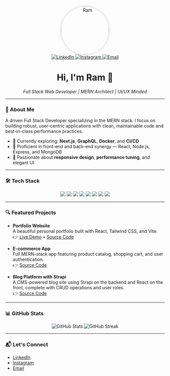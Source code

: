 <div align="center">
  <img src="YOUR_IMAGE.jpg" alt="Ram" width="150" style="border-radius:50%; box-shadow:0 0 10px rgba(0,0,0,0.2);" />
</div>

<div align="center">
  <a href="https://www.linkedin.com/in/octokatherine">
    <img src="https://img.shields.io/badge/LinkedIn-0077B5?style=for-the-badge&logo=linkedin&logoColor=white" alt="LinkedIn" />
  </a>
  <a href="https://www.instagram.com/octokatherine">
    <img src="https://img.shields.io/badge/Instagram-E4405F?style=for-the-badge&logo=instagram&logoColor=white" alt="Instagram" />
  </a>
  <a href="mailto:niteshcse3333@gmail.com">
    <img src="https://img.shields.io/badge/Gmail-D14836?style=for-the-badge&logo=gmail&logoColor=white" alt="Email" />
  </a>
</div>

<h1 align="center">Hi, I'm Ram 👋</h1>

<div align="center">
  <em>Full Stack Web Developer | MERN Architect | UI/UX Minded</em>
</div>

---

### 🧠 About Me

A driven Full Stack Developer specializing in the MERN stack. I focus on building robust, user-centric applications with clean, maintainable code and best-in-class performance practices.

- 🔭 Currently exploring: **Next.js**, **GraphQL**, **Docker**, and **CI/CD**
- 🌱 Proficient in front-end and back-end synergy — React, Node.js, Express, and MongoDB
- 🎯 Passionate about **responsive design**, **performance tuning**, and elegant UI

---

### 🛠️ Tech Stack

<div align="center">
  <img src="https://img.shields.io/badge/React-61DAFB?style=for-the-badge&logo=react&logoColor=black" />
  <img src="https://img.shields.io/badge/Node.js-339933?style=for-the-badge&logo=nodedotjs&logoColor=white" />
  <img src="https://img.shields.io/badge/Express.js-000000?style=for-the-badge&logo=express&logoColor=white" />
  <img src="https://img.shields.io/badge/MongoDB-47A248?style=for-the-badge&logo=mongodb&logoColor=white" />
  <img src="https://img.shields.io/badge/Vite-646CFF?style=for-the-badge&logo=vite&logoColor=white" />
  <img src="https://img.shields.io/badge/Tailwind_CSS-06B6D4?style=for-the-badge&logo=tailwind-css&logoColor=white" />
  <img src="https://img.shields.io/badge/Bootstrap-563D7C?style=for-the-badge&logo=bootstrap&logoColor=white" />
  <img src="https://img.shields.io/badge/Redux-593D88?style=for-the-badge&logo=redux&logoColor=white" />
</div>

---

### 🔍 Featured Projects

- **Portfolio Website**  
  A beautiful personal portfolio built with React, Tailwind CSS, and Vite.  
  👉 [Live Demo](#) • [Source Code](#)

- **E-commerce App**  
  Full MERN-stack app featuring product catalog, shopping cart, and user authentication.  
  👉 [Source Code](#)

- **Blog Platform with Strapi**  
  A CMS-powered blog site using Strapi on the backend and React on the front, complete with CRUD operations and user roles.  
  👉 [Source Code](#)

---

### 📊 GitHub Stats

<div align="center">
  <img src="https://github-readme-stats.vercel.app/api?username=octokatherine&show_icons=true&theme=tokyonight&hide_border=true" alt="GitHub Stats" />
  <img src="https://streak-stats.demolab.com?user=octokatherine&theme=tokyonight&hide_border=true" alt="GitHub Streak" />
</div>

---

### 📬 Let's Connect

- [LinkedIn](https://www.linkedin.com/in/octokatherine)
- [Instagram](https://www.instagram.com/octokatherine)
- [Email](mailto:niteshcse3333@gmail.com)
